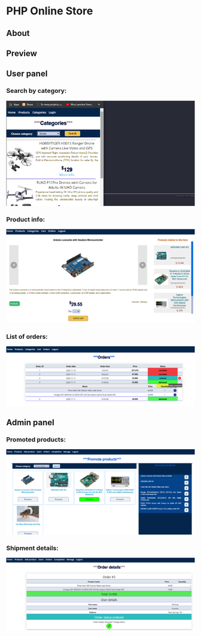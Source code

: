 # PHP Online Store

## About
 


## Preview

## User panel

### Search by category:
![](screenshots/categ.png)

### Product info:
![](screenshots/info2.png)

### List of orders:
![](screenshots/orders.png)

## Admin panel

### Promoted products:
![](screenshots/promoted.png) 

### Shipment details:
![](screenshots/orderdetails.png)  

